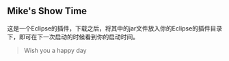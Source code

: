 Mike's Show Time
---
这是一个Eclipse的插件，下载之后，将其中的jar文件放入你的Eclipse的插件目录下，即可在下一次启动的时候看到你的启动时间。

>Wish you a happy day